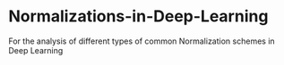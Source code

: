# Normalizations-in-Deep-Learning
For the analysis of different types of common Normalization schemes in Deep Learning
